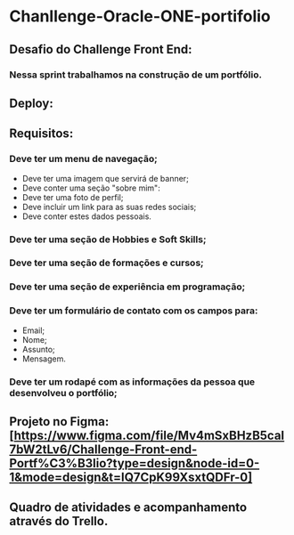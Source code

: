 # Chanllenge-Oracle-ONE-portifolio

## Desafio do Challenge Front End: 
### Nessa sprint trabalhamos na construção de um portfólio.

## Deploy: 

## Requisitos:
### Deve ter um menu de navegação; 
* Deve ter uma imagem que servirá de banner;
* Deve conter uma seção "sobre mim":
* Deve ter uma foto de perfil;
* Deve incluir um link para as suas redes sociais;
* Deve conter estes dados pessoais.

### Deve ter uma seção de Hobbies e Soft Skills;

### Deve ter uma seção de formações e cursos;

### Deve ter uma  seção de experiência em programação;

### Deve ter um formulário de contato com os campos para:
* Email;
* Nome;
* Assunto;
* Mensagem.

### Deve ter um rodapé com as informações da pessoa que desenvolveu o portfólio;

## Projeto no Figma: [https://www.figma.com/file/Mv4mSxBHzB5caI7bW2tLv6/Challenge-Front-end-Portf%C3%B3lio?type=design&node-id=0-1&mode=design&t=IQ7CpK99XsxtQDFr-0]

## Quadro de atividades e acompanhamento através do Trello. 





